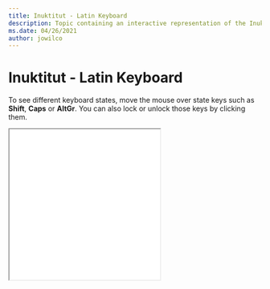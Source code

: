 ```yaml
--- 
title: Inuktitut - Latin Keyboard 
description: Topic containing an interactive representation of the Inuktitut - Latin Keyboard 
ms.date: 04/26/2021 
author: jowilco 
--- 
```

 
# Inuktitut - Latin Keyboard 
 
To see different keyboard states, move the mouse over state keys such as **Shift**, **Caps** or **AltGr**. You can also lock or unlock those keys by clicking them. 
 
<iframe src="kbdiulat.html" height="300"></iframe> 
